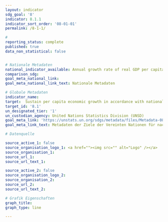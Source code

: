 ```yaml
---
layout: indicator
sdg_goal: '8'
indicator: 8.1.1
indicator_sort_order: '08-01-01'
permalink: /8-1-1/

#
reporting_status: complete
published: true
data_non_statistical: false


# Nationale Metadaten
national_indicator_available: Annual growth rate of real GDP per capita
comparison_sdg:
goal_meta_national_link:
goal_meta_national_link_text: Nationale Metadaten

# Globale Metadaten
indicator_name:
target:  Sustain per capita economic growth in accordance with national circumstances and, in particular, at least 7 per cent gross domestic product growth per annum in the least developed countries
target_id: '8.1'
un_designated_tier: '1'
un_custodian_agency: United Nations Statistics Division (UNSD)
goal_meta_link: 'https://unstats.un.org/sdgs/metadata/files/Metadata-08-01-01.pdf'
goal_meta_link_text: Metadaten der Ziele der Vereinten Nationen für nachhaltige Entwicklung

# Datenquelle

source_active_1: false
source_organisation_logo_1: <a href=""><img src="" alt="Logo" /></a>
source_organisation_1:
source_url_1:
source_url_text_1:

source_active_2: false
source_organisation_logo_2:
source_organisation_2:
source_url_2:
source_url_text_2:

# Grafik Eigenschaften
graph_title:
graph_type: line

---
```

